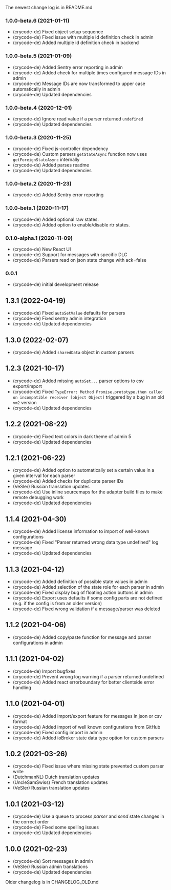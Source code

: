 The newest change log is in README.md

### 1.0.0-beta.6 (2021-01-11)
* (crycode-de) Fixed object setup sequence
* (crycode-de) Fixed issue with multiple id definition check in admin
* (crycode-de) Added multiple id definition check in backend

### 1.0.0-beta.5 (2021-01-09)
* (crycode-de) Added Sentry error reporting in admin
* (crycode-de) Added check for multiple times configured message IDs in admin
* (crycode-de) Message IDs are now transformed to upper case automatically in admin
* (crycode-de) Updated dependencies

### 1.0.0-beta.4 (2020-12-01)
* (crycode-de) Ignore read value if a parser returned `undefined`
* (crycode-de) Updated dependencies

### 1.0.0-beta.3 (2020-11-25)
* (crycode-de) Fixed js-controller dependency
* (crycode-de) Custom parsers `getStateAsync` function now uses `getForeignStateAsync` internally
* (crycode-de) Added parses readme
* (crycode-de) Updated dependencies

### 1.0.0-beta.2 (2020-11-23)
* (crycode-de) Added Sentry error reporting
### 1.0.0-beta.1 (2020-11-17)
* (crycode-de) Added optional raw states.
* (crycode-de) Added option to enable/disable rtr states.

### 0.1.0-alpha.1 (2020-11-09)
* (crycode-de) New React UI
* (crycode-de) Support for messages with specific DLC
* (crycode-de) Parsers read on json state change with ack=false

### 0.0.1
* (crycode-de) initial development release
## 1.3.1 (2022-04-19)

* (crycode-de) Fixed `autoSetValue` defaults for parsers
* (crycode-de) Fixed sentry admin integration
* (crycode-de) Updated dependencies

## 1.3.0 (2022-02-07)

* (crycode-de) Added `sharedData` object in custom parsers

## 1.2.3 (2021-10-17)

* (crycode-de) Added missing `autoSet...` parser options to csv export/import
* (crycode-de) Fixed `TypeError: Method Promise.prototype.then called on incompatible receiver [object Object]` triggered by a bug in an old `vm2` version
* (crycode-de) Updated dependencies

## 1.2.2 (2021-08-22)

* (crycode-de) Fixed text colors in dark theme of admin 5
* (crycode-de) Updated dependencies

## 1.2.1 (2021-06-22)

* (crycode-de) Added option to automatically set a certain value in a given interval for each parser
* (crycode-de) Added checks for duplicate parser IDs
* (VeSler) Russian translation updates
* (crycode-de) Use inline sourcemaps for the adapter build files to make remote debugging work
* (crycode-de) Updated dependencies

## 1.1.4 (2021-04-30)

* (crycode-de) Added license information to import of well-known configurations
* (crycode-de) Fixed "Parser returned wrong data type undefined" log message
* (crycode-de) Updated dependencies

## 1.1.3 (2021-04-12)

* (crycode-de) Added definition of possible state values in admin
* (crycode-de) Added selection of the state role for each parser in admin
* (crycode-de) Fixed display bug of floating action buttons in admin
* (crycode-de) Export uses defaults if some config parts are not defined (e.g. if the config is from an older version)
* (crycode-de) Fixed wrong validation if a message/parser was deleted

## 1.1.2 (2021-04-06)

* (crycode-de) Added copy/paste function for message and parser configurations in admin

## 1.1.1 (2021-04-02)

* (crycode-de) Import bugfixes
* (crycode-de) Prevent wrong log warning if a parser returned undefined
* (crycode-de) Added react errorboundary for better clientside error handling

## 1.1.0 (2021-04-01)

* (crycode-de) Added import/export feature for messages in json or csv format
* (crycode-de) Added import of well known configurations from GitHub
* (crycode-de) Fixed config import in admin
* (crycode-de) Added ioBroker state data type option for custom parsers

## 1.0.2 (2021-03-26)

* (crycode-de) Fixed issue where missing state prevented custom parser write
* (DutchmanNL) Dutch translation updates
* (UncleSamSwiss) French translation updates
* (VeSler) Russian translation updates

## 1.0.1 (2021-03-12)

* (crycode-de) Use a queue to process *parser* and *send* state changes in the correct order
* (crycode-de) Fixed some spelling issues
* (crycode-de) Updated dependencies

## 1.0.0 (2021-02-23)

* (crycode-de) Sort messages in admin
* (VeSler) Russian admin translations
* (crycode-de) Updated dependencies

Older changelog is in CHANGELOG_OLD.md